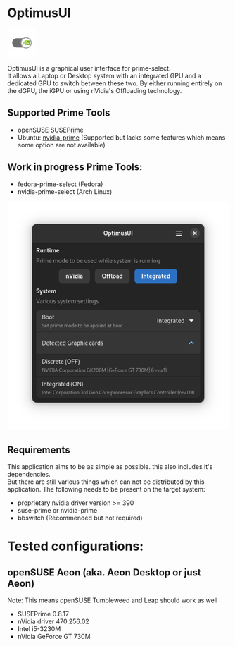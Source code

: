 # OptimusUI

![OptimusUI Icon](https://raw.githubusercontent.com/Z-Ray-Entertainment/optimus-ui/refs/heads/main/optimusui/data/screenshots/icon_small.png)

OptimusUI is a graphical user interface for prime-select.  
It allows a Laptop or Desktop system with an integrated GPU and a dedicated GPU to switch between these two. By either
running entirely on the dGPU, the iGPU or using nVidia's Offloading technology.

## Supported Prime Tools

- openSUSE [SUSEPrime](https://github.com/openSUSE/SUSEPrime)
- Ubuntu: [nvidia-prime](https://wiki.ubuntuusers.de/Hybrid-Grafikkarten/PRIME/) (Supported but lacks some features
  which means some option are not available)

## Work in progress Prime Tools:

- fedora-prime-select (Fedora)
- nvidia-prime-select (Arch Linux)

![OptimusUI](https://raw.githubusercontent.com/Z-Ray-Entertainment/optimus-ui/refs/heads/main/optimusui/data/screenshots/optimus_ui.png)

## Requirements

This application aims to be as simple as possible. this also includes it's dependencies.  
But there are still various things which can not be distributed by this application.
The following needs to be present on the target system:

- proprietary nvidia driver version >= 390
- suse-prime or nvidia-prime
- bbswitch (Recommended but not required)

# Tested configurations:
## openSUSE Aeon (aka. Aeon Desktop or just Aeon)
Note: This means openSUSE Tumbleweed and Leap should work as well
- SUSEPrime 0.8.17
- nVidia driver 470.256.02
- Intel i5-3230M
- nVidia GeForce GT 730M
